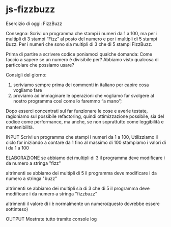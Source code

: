 # js-fizzbuzz
Esercizio di oggi: FizzBuzz

Consegna:
Scrivi un programma che stampi i numeri da 1 a 100, ma per i multipli di 3 stampi “Fizz” al posto del numero e per i multipli di 5 stampi Buzz.
Per i numeri che sono sia multipli di 3 che di 5 stampi FizzBuzz.

Prima di partire a scrivere codice poniamoci qualche domanda:
Come faccio a sapere se un numero è divisibile per?
Abbiamo visto qualcosa di particolare che possiamo usare?

Consigli del giorno:
1. scriviamo sempre prima dei commenti in italiano per capire cosa vogliamo fare
2. proviamo ad immaginare le operazioni che vogliamo far svolgere al nostro programma così come lo faremmo “a mano”;

Dopo esserci concentrati sul far funzionare le cose e averle testate,
ragioniamo  sul possibile refactoring, quindi ottimizzazione possibile,
sia del codice come performance, ma anche, se non soprattutto come leggibilità e mantenibilità.



INPUT
Scrivi un programma che stampi i numeri da 1 a 100,
Utilizziamo il ciclo for iniziando a contare da 1 fino al massimo di 100
stampiamo i valori di i da 1 a 100  

ELABORAZIONE
se abbiamo dei multipli di 3 il programma deve modificare i da numero a stringa "fizz"

altrimenti se abbiamo dei multipli di 5 il programma deve modificare i da numero a stringa "buzz"

altrimenti se abbiamo dei multipli sia di 3 che di 5 il programma deve modificare i da numero a stringa "fizzbuzz"

altrimenti il valore di i è normalmente un numero(questo dovrebbe essere sottinteso)

OUTPUT
Mostrate tutto tramite console log